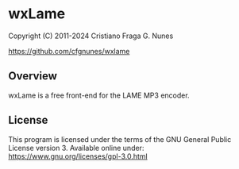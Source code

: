 # wxLame

Copyright (C) 2011-2024 Cristiano Fraga G. Nunes

<https://github.com/cfgnunes/wxlame>

## Overview

wxLame is a free front-end for the LAME MP3 encoder.

## License

This program is licensed under the terms
of the GNU General Public License version 3.
Available online under:
<https://www.gnu.org/licenses/gpl-3.0.html>
